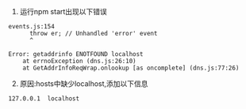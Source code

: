 1. 运行npm start出现以下错误
```
events.js:154
      throw er; // Unhandled 'error' event
      ^

Error: getaddrinfo ENOTFOUND localhost
    at errnoException (dns.js:26:10)
    at GetAddrInfoReqWrap.onlookup [as oncomplete] (dns.js:77:26)
```

2. 原因:hosts中缺少localhost,添加以下信息
```
127.0.0.1  localhost
```
